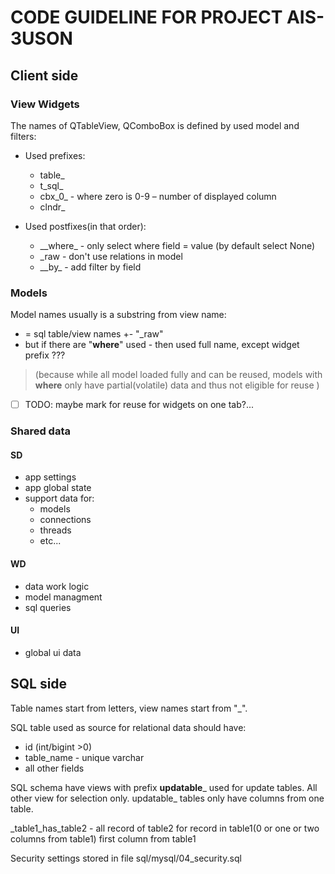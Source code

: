 ﻿# CODE GUIDELINE FOR PROJECT AIS-3USON

## Client side
### View Widgets
The names of QTableView, QComboBox is defined by used model and filters:
 * Used prefixes:
    * table_
    * t_sql_
    * cbx_0_ - where zero is 0-9 – number of displayed column
    * clndr_
        
 * Used postfixes(in that order):
    * _\_where\_<field> - only select where field = value (by default select None)
    * _raw            - don't use relations in model
    * _\_by\_<field>    - add filter by field

### Models
Model names usually is a substring from view name:
 * = sql table/view names +- "_raw"
 * but if there are "__where__" used - then used full name, except widget prefix ???
 
> (because while all model loaded fully and can be reused, models with __where__ only have partial(volatile) data and thus not eligible for reuse )

- [ ] TODO: maybe mark for reuse for widgets on one tab?...

### Shared data
#### SD 
 * app settings
 * app global state
 * support data for:
    * models
    * connections
    * threads
    * etc...
#### WD 
 * data work logic
 * model managment
 * sql queries
 #### UI 
 * global ui data
 
 
## SQL side
Table names start from letters, view names start from "_".

SQL table used as source for relational data should have:
 * id (int/bigint >0)
 * table_name - unique varchar
 * all other fields


SQL schema have views with prefix __updatable___ used for update tables. All other view for selection only.
updatable_ tables only have columns from one table.

_table1_has_table2  - all record of table2 for record in table1(0 or one or two columns from table1)
first column from table1

Security settings stored in file sql/mysql/04_security.sql

